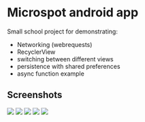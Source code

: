 # Microspot android app
Small school project for demonstrating:
- Networking (webrequests)
- RecyclerView
- switching between different views
- persistence with shared preferences
- async function example

## Screenshots
![](/doc/screenshot_home_1.png)
![](/doc/screenshot_home_2.png)
![](/doc/screenshot_menu.png)
![](/doc/screenshot_search_link.png)
![](/doc/screenshot_search.png)
